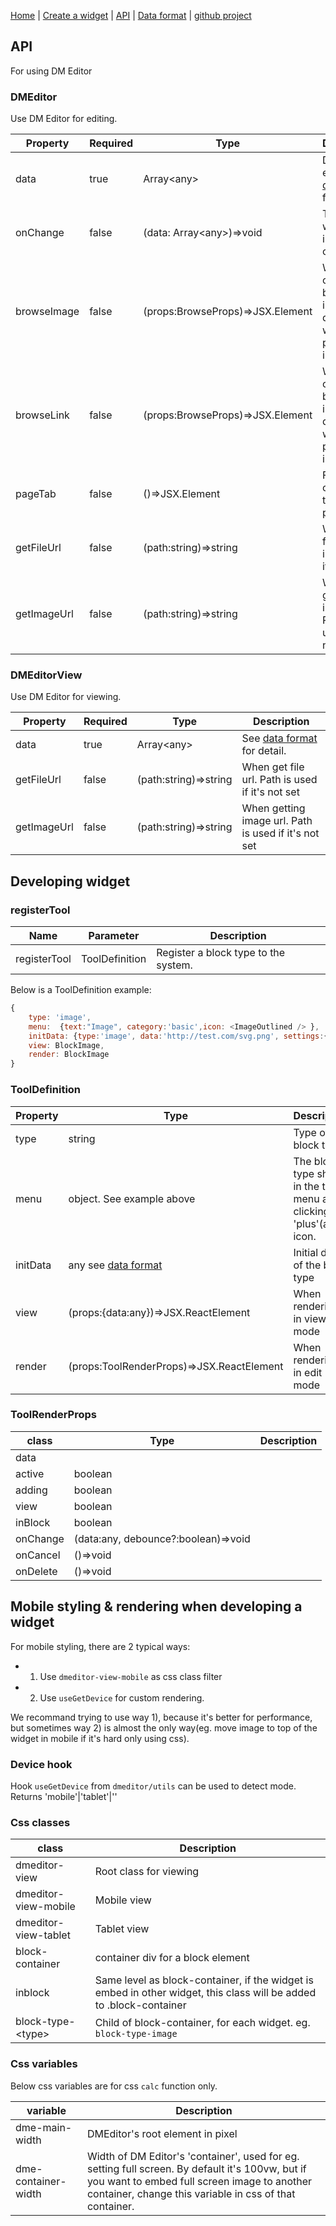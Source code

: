 
[Home](/) | [Create a widget](/create-widget) | [API](/api) | [Data format](/data-format) | [github project](https://github.com/dmeditor/dmeditor)

## API

For using DM Editor



### DMEditor
Use DM Editor for editing.

Property|Required|Type|Description|
------|---|-----|----|
data|true|Array\<any\>|Data for editing. See [data format](./data-format) for detail.|
onChange|false|(data: Array\<any\>)=>void| Trigged when there is data change
browseImage|false|(props:BrowseProps)=>JSX.Element|When calling browse image, by default it will propmpt a input dialog|
browseLink|false|(props:BrowseProps)=>JSX.Element|When calling browse image, by default it will propmpt a input dialog|
pageTab|false|()=>JSX.Element|Function component to render page tab|
getFileUrl|false|(path:string)=>string|When get file url. Path is used if it's not set|
getImageUrl|false|(path:string)=>string|When getting image url. Path is used if it's not set|
  

### DMEditorView
Use DM Editor for viewing.

Property|Required|Type|Description|
------|---|-----|----|
data|true|Array\<any\>|See [data format](./data-format) for detail.|
getFileUrl|false|(path:string)=>string|When get file url. Path is used if it's not set|
getImageUrl|false|(path:string)=>string|When getting image url. Path is used if it's not set|

<!--
### BrowseProps
  
Property|Required|Type|Description|
------|---|-----|----|
type|true|'file'\|'image'|Image or file|
adding||||
onConfirm||||
onCancel||||
defalutValue||||  



  
## For creating widget

### ToolDefinition

### BlockList

### Ranger

### PickColor

### PropertyGroup

### PropertyItem
-->

## Developing widget

### registerTool

Name|Parameter|Description
-----|---|---|
registerTool|ToolDefinition|Register a block type to the system.

Below is a ToolDefinition example:

```javascript
{
    type: 'image',
    menu:  {text:"Image", category:'basic',icon: <ImageOutlined /> },
    initData: {type:'image', data:'http://test.com/svg.png', settings:{}},
    view: BlockImage,
    render: BlockImage
}
```

### ToolDefinition

Property|Type|Description
-----|---|---|
type|string| Type of the block type
menu|object. See example above| The block type shown in the tool menu after clicking 'plus'(add) icon.
initData|any see [data format](/data-format)| Initial data of the block type
view| (props:{data:any})=>JSX.ReactElement| When rendering in view mode
render|(props:ToolRenderProps)=>JSX.ReactElement| When rendering in edit mode

### ToolRenderProps


class| Type |Description|
-----|---|-----|
data||
active|boolean|
adding|boolean
view|boolean|
inBlock|boolean|
onChange|(data:any, debounce?:boolean)=>void|
onCancel|()=>void|
onDelete|()=>void|


## Mobile styling & rendering when developing a widget
For mobile styling, there are 2 typical ways: 
- 1) Use `dmeditor-view-mobile` as css class filter 
- 2) Use `useGetDevice` for custom rendering.

We recommand trying to use way 1), because it's better for performance, but sometimes way 2) is almost the only way(eg. move image to top of the widget in mobile if it's hard only using css).


### Device hook
Hook `useGetDevice` from `dmeditor/utils` can be used to detect mode. Returns 'mobile'|'tablet'|''


### Css classes

class |Description|
------|-----|
dmeditor-view | Root class for viewing |
dmeditor-view-mobile | Mobile view |
dmeditor-view-tablet | Tablet view |
block-container | container div for a block element |
inblock | Same level as block-container, if the widget is embed in other widget, this class will be added to .block-container |
block-type-\<type\> | Child of block-container, for each widget. eg. `block-type-image` |

### Css variables

Below css variables are for css `calc` function only.

variable |Description|
------|---|
dme-main-width|DMEditor's root element in pixel
dme-container-width|Width of DM Editor's 'container', used for eg. setting full screen. By default it's 100vw, but if you want to embed full screen image to another container, change this variable in css of that container. 




